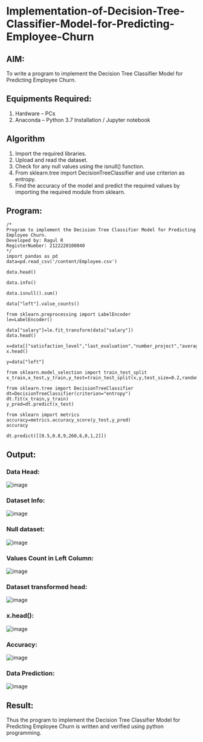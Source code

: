 # Implementation-of-Decision-Tree-Classifier-Model-for-Predicting-Employee-Churn

## AIM:
To write a program to implement the Decision Tree Classifier Model for Predicting Employee Churn.

## Equipments Required:
1. Hardware – PCs
2. Anaconda – Python 3.7 Installation / Jupyter notebook

## Algorithm
1. Import the required libraries.
2. Upload and read the dataset.
3. Check for any null values using the isnull() function.
4. From sklearn.tree import DecisionTreeClassifier and use criterion as entropy.
5. Find the accuracy of the model and predict the required values by importing the required module from sklearn. 

## Program:
```
/*
Program to implement the Decision Tree Classifier Model for Predicting Employee Churn.
Developed by: Ragul R
RegisterNumber: 2122220100040
*/
import pandas as pd
data=pd.read_csv('/content/Employee.csv')

data.head()

data.info()

data.isnull().sum()

data["left"].value_counts()

from sklearn.preprocessing import LabelEncoder
le=LabelEncoder()

data["salary"]=le.fit_transform(data["salary"])
data.head()

x=data[["satisfaction_level","last_evaluation","number_project","average_montly_hours","time_spend_company","Work_accident","promotion_last_5years","salary"]]
x.head()

y=data["left"]

from sklearn.model_selection import train_test_split
x_train,x_test,y_train,y_test=train_test_split(x,y,test_size=0.2,random_state=100)

from sklearn.tree import DecisionTreeClassifier
dt=DecisionTreeClassifier(criterion="entropy")
dt.fit(x_train,y_train)
y_pred=dt.predict(x_test)

from sklearn import metrics
accuracy=metrics.accuracy_score(y_test,y_pred)
accuracy

dt.predict([[0.5,0.8,9,260,6,0,1,2]])
```

## Output:
### Data Head:
![image](https://github.com/ShanmathiShanmugam/Implementation-of-Decision-Tree-Classifier-Model-for-Predicting-Employee-Churn/assets/121243595/365b56a8-1c8d-4322-bc84-46d08fa30a9d)

### Dataset Info:
![image](https://github.com/ShanmathiShanmugam/Implementation-of-Decision-Tree-Classifier-Model-for-Predicting-Employee-Churn/assets/121243595/ee654ffa-c3e2-42a9-b93a-9a82f7bab8d2)

### Null dataset:
![image](https://github.com/ShanmathiShanmugam/Implementation-of-Decision-Tree-Classifier-Model-for-Predicting-Employee-Churn/assets/121243595/21178019-f435-4bd6-9cbd-e4d6cbbc1c6c)

### Values Count in Left Column:
![image](https://github.com/ShanmathiShanmugam/Implementation-of-Decision-Tree-Classifier-Model-for-Predicting-Employee-Churn/assets/121243595/43a7745e-2388-44a5-9ed8-113106ac0bb8)

### Dataset transformed head:
![image](https://github.com/ShanmathiShanmugam/Implementation-of-Decision-Tree-Classifier-Model-for-Predicting-Employee-Churn/assets/121243595/cc57beb6-a992-49ee-901e-9727e1cf45e8)

### x.head():
![image](https://github.com/ShanmathiShanmugam/Implementation-of-Decision-Tree-Classifier-Model-for-Predicting-Employee-Churn/assets/121243595/80c5b353-e69f-4dbf-a74a-170e21527735)

### Accuracy: 
![image](https://github.com/ShanmathiShanmugam/Implementation-of-Decision-Tree-Classifier-Model-for-Predicting-Employee-Churn/assets/121243595/2d2d5943-14e4-490d-90b8-78dc9c8d5891)

### Data Prediction:
![image](https://github.com/ShanmathiShanmugam/Implementation-of-Decision-Tree-Classifier-Model-for-Predicting-Employee-Churn/assets/121243595/64782b05-022a-4fcd-8073-c7baa23346c8)


## Result:
Thus the program to implement the  Decision Tree Classifier Model for Predicting Employee Churn is written and verified using python programming.
